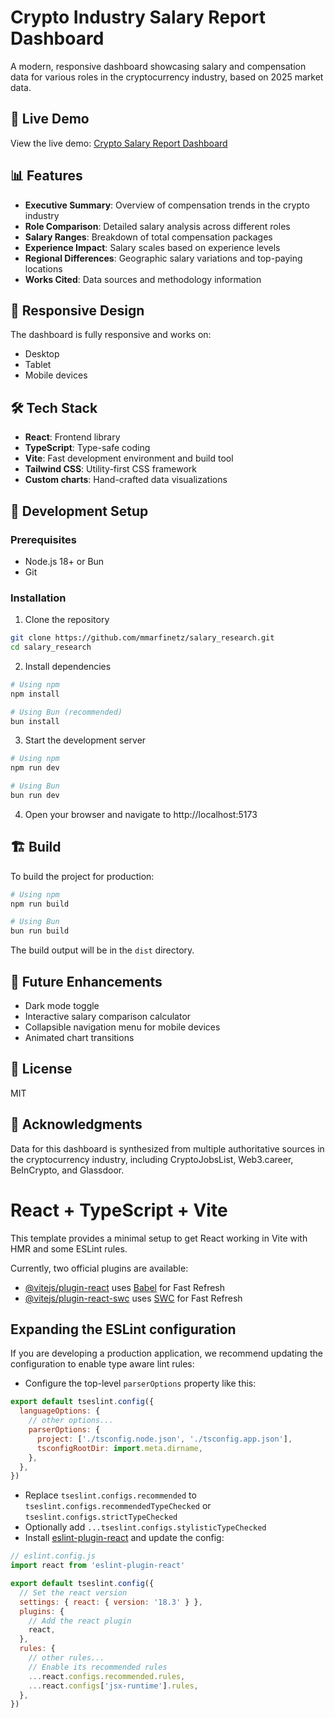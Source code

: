 # Crypto Industry Salary Report Dashboard

A modern, responsive dashboard showcasing salary and compensation data for various roles in the cryptocurrency industry, based on 2025 market data.

## 🚀 Live Demo

View the live demo: [Crypto Salary Report Dashboard](https://crypto-salary-report.vercel.app/)

## 📊 Features

- **Executive Summary**: Overview of compensation trends in the crypto industry
- **Role Comparison**: Detailed salary analysis across different roles
- **Salary Ranges**: Breakdown of total compensation packages
- **Experience Impact**: Salary scales based on experience levels
- **Regional Differences**: Geographic salary variations and top-paying locations
- **Works Cited**: Data sources and methodology information

## 📱 Responsive Design

The dashboard is fully responsive and works on:
- Desktop
- Tablet
- Mobile devices

## 🛠️ Tech Stack

- **React**: Frontend library
- **TypeScript**: Type-safe coding
- **Vite**: Fast development environment and build tool
- **Tailwind CSS**: Utility-first CSS framework
- **Custom charts**: Hand-crafted data visualizations

## 🔧 Development Setup

### Prerequisites

- Node.js 18+ or Bun
- Git

### Installation

1. Clone the repository
```bash
git clone https://github.com/mmarfinetz/salary_research.git
cd salary_research
```

2. Install dependencies
```bash
# Using npm
npm install

# Using Bun (recommended)
bun install
```

3. Start the development server
```bash
# Using npm
npm run dev

# Using Bun
bun run dev
```

4. Open your browser and navigate to http://localhost:5173

## 🏗️ Build

To build the project for production:

```bash
# Using npm
npm run build

# Using Bun
bun run build
```

The build output will be in the `dist` directory.

## 🧪 Future Enhancements

- Dark mode toggle
- Interactive salary comparison calculator
- Collapsible navigation menu for mobile devices
- Animated chart transitions

## 📄 License

MIT

## 🙏 Acknowledgments

Data for this dashboard is synthesized from multiple authoritative sources in the cryptocurrency industry, including CryptoJobsList, Web3.career, BeInCrypto, and Glassdoor.

# React + TypeScript + Vite

This template provides a minimal setup to get React working in Vite with HMR and some ESLint rules.

Currently, two official plugins are available:

- [@vitejs/plugin-react](https://github.com/vitejs/vite-plugin-react/blob/main/packages/plugin-react/README.md) uses [Babel](https://babeljs.io/) for Fast Refresh
- [@vitejs/plugin-react-swc](https://github.com/vitejs/vite-plugin-react-swc) uses [SWC](https://swc.rs/) for Fast Refresh

## Expanding the ESLint configuration

If you are developing a production application, we recommend updating the configuration to enable type aware lint rules:

- Configure the top-level `parserOptions` property like this:

```js
export default tseslint.config({
  languageOptions: {
    // other options...
    parserOptions: {
      project: ['./tsconfig.node.json', './tsconfig.app.json'],
      tsconfigRootDir: import.meta.dirname,
    },
  },
})
```

- Replace `tseslint.configs.recommended` to `tseslint.configs.recommendedTypeChecked` or `tseslint.configs.strictTypeChecked`
- Optionally add `...tseslint.configs.stylisticTypeChecked`
- Install [eslint-plugin-react](https://github.com/jsx-eslint/eslint-plugin-react) and update the config:

```js
// eslint.config.js
import react from 'eslint-plugin-react'

export default tseslint.config({
  // Set the react version
  settings: { react: { version: '18.3' } },
  plugins: {
    // Add the react plugin
    react,
  },
  rules: {
    // other rules...
    // Enable its recommended rules
    ...react.configs.recommended.rules,
    ...react.configs['jsx-runtime'].rules,
  },
})
```
